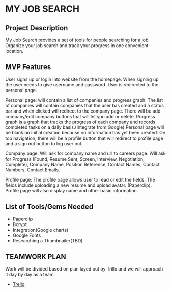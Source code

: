 # MY JOB SEARCH
## Project Description
My Job Search provides a set of tools for people searching for a job. Organize your job search and track your progress in one convenient location.

## MVP Features
User signs up or login into website from the homepage. When signing up the user needs to give username and password. User is redirected to the personal page.

Personal page: will contain a list of companies  and progress graph. The list of companies will contain companies that the user has created and a status bar and when clicked will redirect to the company page. There will be add company/edit company buttons that will let you add or delete. Progress graph is a graph that tracks the progress of each company and records completed tasks on a daily basis.(Integrate from Google).Personal page will be blank on initial creation because no information has yet been created. On top navigation, there will be a profile button that will redirect to profile page and a sign out button to log user out.

Company page: Will ask for company name and url to careers page. Will ask for Progress (Found, Resume Sent, Screen, Interview, Negotiation, Complete), Company Name, Position Reference, Contact Names, Contact Numbers, Contact Emails.

Profile page: The profile page allows user to read or edit the fields. The fields include uploading a new resume and upload avatar. (Paperclip). Profile page will also display name and other basic information.

## List of Tools/Gems Needed
- Paperclip
- Bcrypt
- Integration(Google charts)
- Google Fonts
-  Researching a Thumbnailer(TBD)


## TEAMWORK PLAN
Work will be divided based on plan layed out by Trillo and we will approach it day by day as a team. 
* [Trello](https://trello.com/b/cc6Od5W5/my-job-search)